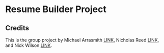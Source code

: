 # Resume Builder Project

## Credits

This is the group project by Michael Arrasmith [LINK](https://github.com/MArrasmith), Nicholas Reed [LINK](https://github.com/Steelerforreel), and Nick Wilson [LINK](https://github.com/KC-Nick/). 